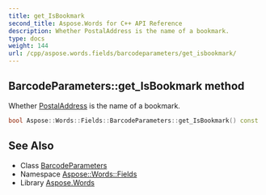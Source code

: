 ```yaml
---
title: get_IsBookmark
second_title: Aspose.Words for C++ API Reference
description: Whether PostalAddress is the name of a bookmark.
type: docs
weight: 144
url: /cpp/aspose.words.fields/barcodeparameters/get_isbookmark/
---
```

## BarcodeParameters::get_IsBookmark method


Whether [PostalAddress](../get_postaladdress/) is the name of a bookmark.

```cpp
bool Aspose::Words::Fields::BarcodeParameters::get_IsBookmark() const
```

## See Also

* Class [BarcodeParameters](../)
* Namespace [Aspose::Words::Fields](../../)
* Library [Aspose.Words](../../../)
